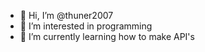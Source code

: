 - 👋 Hi, I’m @thuner2007
- 👀 I’m interested in programming
- 🌱 I’m currently learning how to make API's


<!---
thuner2007/thuner2007 is a ✨ special ✨ repository because its `README.md` (this file) appears on your GitHub profile.
You can click the Preview link to take a look at your changes.
--->
